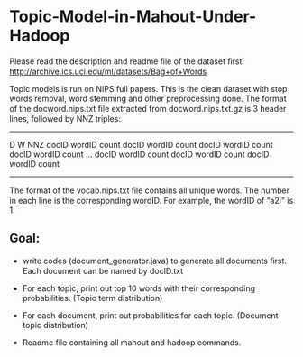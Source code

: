 Topic-Model-in-Mahout-Under-Hadoop
==================================

Please read the description and readme ﬁle of the dataset ﬁrst.
http://archive.ics.uci.edu/ml/datasets/Bag+of+Words

Topic models is run on NIPS full papers.
This is the clean dataset with stop words removal, word stemming and other preprocessing
done. The format of the docword.nips.txt ﬁle extracted from docword.nips.txt.gz is 3 header
lines, followed by NNZ triples:
- - -
D
W
NNZ
docID wordID count
docID wordID count
docID wordID count
docID wordID count
...
docID wordID count
docID wordID count
docID wordID count
- - -
The format of the vocab.nips.txt ﬁle contains all unique words. The number in each line is
the corresponding wordID. For example, the wordID of “a2i" is 1.

Goal:
-----

- write codes (document_generator.java) to generate all documents ﬁrst. Each
document can be named by docID.txt

- For each topic, print out top 10 words with their corresponding probabilities. (Topic
term distribution)

- For each document, print out probabilities for each topic. (Document-topic distribution)

- Readme file containing all mahout and hadoop commands.

